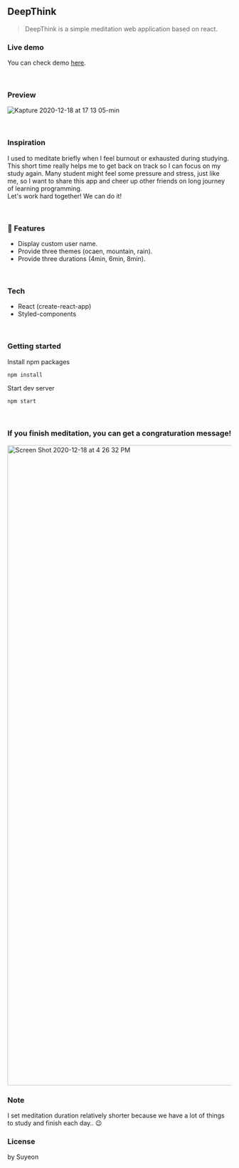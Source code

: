 ## DeepThink

> DeepThink is a simple meditation web application based on react.

### Live demo

You can check demo [here](https://metta-meditation.netlify.app).

<br>

### Preview

![Kapture 2020-12-18 at 17 13 05-min](https://user-images.githubusercontent.com/55128990/102591232-0a8d7380-4155-11eb-97ca-e1a9fa2b136d.gif)

<br>

### Inspiration

I used to meditate briefly when I feel burnout or exhausted during studying.
This short time really helps me to get back on track so I can focus on my study again.
Many student might feel some pressure and stress, just like me, so I want to share this app and cheer up other friends on long journey of learning programming.<br/>
Let's work hard together! We can do it!

<br>

### 💫 Features

- Display custom user name.
- Provide three themes (ocaen, mountain, rain).
- Provide three durations (4min, 6min, 8min).

<br>

### Tech

- React (create-react-app)
- Styled-components

<br>

### Getting started

Install npm packages

```bash
npm install
```

Start dev server

```bash
npm start
```

<br>

### If you finish meditation, you can get a congraturation message!

<img width="1440" alt="Screen Shot 2020-12-18 at 4 26 32 PM" src="https://user-images.githubusercontent.com/55128990/102588595-0c553800-4151-11eb-8708-662cc5ace70f.png">

### Note

I set meditation duration relatively shorter because we have a lot of things to study and finish each day.. 😉

### License

by Suyeon
